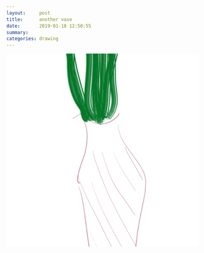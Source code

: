 ```yaml
---
layout:     post
title:      another vase
date:       2019-01-18 12:50:55
summary:    
categories: drawing
---
```

![another vase](/images/diary/another-vase.png ".")
